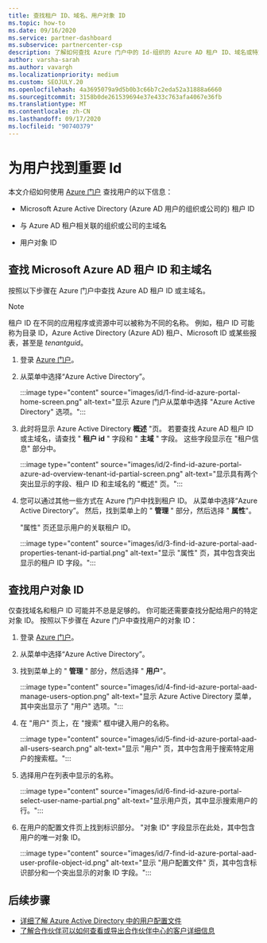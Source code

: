 ```yaml
---
title: 查找租户 ID、域名、用户对象 ID
ms.topic: how-to
ms.date: 09/16/2020
ms.service: partner-dashboard
ms.subservice: partnercenter-csp
description: 了解如何查找 Azure 门户中的 Id-组织的 Azure AD 租户 ID、域名或特定用户对象 ID。 某些任务需要此信息。
author: varsha-sarah
ms.author: vavargh
ms.localizationpriority: medium
ms.custom: SEOJULY.20
ms.openlocfilehash: 4a3695079a9d5b0b3c66b7c2eda52a31888a6660
ms.sourcegitcommit: 3158b0de261539694e37e433c763afa4067e36fb
ms.translationtype: MT
ms.contentlocale: zh-CN
ms.lasthandoff: 09/17/2020
ms.locfileid: "90740379"
---
```

# <a name="locate-important-ids-for-a-user"></a>为用户找到重要 Id

本文介绍如何使用 [Azure 门户](https://portal.azure.com/) 查找用户的以下信息：

- Microsoft Azure Active Directory (Azure AD 用户的组织或公司的) 租户 ID

- 与 Azure AD 租户相关联的组织或公司的主域名

- 用户对象 ID

## <a name="find-the-microsoft-azure-ad-tenant-id-and-primary-domain-name"></a>查找 Microsoft Azure AD 租户 ID 和主域名

按照以下步骤在 Azure 门户中查找 Azure AD 租户 ID 或主域名。

> [!NOTE]
> 租户 ID 在不同的应用程序或资源中可以被称为不同的名称。 例如，租户 ID 可能称为目录 ID，Azure Active Directory (Azure AD) 租户、Microsoft ID 或某些报表，甚至是 *tenantguid*。

1. 登录 [Azure 门户](https://portal.azure.com/)。

2. 从菜单中选择“Azure Active Directory”。

   :::image type="content" source="images/id/1-find-id-azure-portal-home-screen.png" alt-text="显示 Azure 门户从菜单中选择 "Azure Active Directory" 选项。":::

3. 此时将显示 Azure Active Directory **概述** "页。 若要查找 Azure AD 租户 ID 或主域名，请查找 " **租户 id** " 字段和 " **主域** " 字段。 这些字段显示在 "租户信息" 部分中。

   :::image type="content" source="images/id/2-find-id-azure-portal-azure-ad-overview-tenant-id-partial-screen.png" alt-text="显示具有两个突出显示的字段、租户 ID 和主域名的 "概述" 页。":::

4. 您可以通过其他一些方式在 Azure 门户中找到租户 ID。 从菜单中选择“Azure Active Directory”。 然后，找到菜单上的 " **管理** " 部分，然后选择 " **属性**"。

   "属性" 页还显示用户的关联租户 ID。

   :::image type="content" source="images/id/3-find-id-azure-portal-aad-properties-tenant-id-partial.png" alt-text="显示 "属性" 页，其中包含突出显示的租户 ID 字段。":::

## <a name="find-the-user-object-id"></a>查找用户对象 ID

仅查找域名和租户 ID 可能并不总是足够的。 你可能还需要查找分配给用户的特定对象 ID。 按照以下步骤在 Azure 门户中查找用户的对象 ID：

1. 登录 [Azure 门户](https://portal.azure.com/)。

2. 从菜单中选择“Azure Active Directory”。

3. 找到菜单上的 " **管理** " 部分，然后选择 " **用户**"。

      :::image type="content" source="images/id/4-find-id-azure-portal-aad-manage-users-option.png" alt-text="显示 Azure Active Directory 菜单，其中突出显示了 "用户" 选项。":::

4. 在 "用户" 页上，在 "搜索" 框中键入用户的名称。

      :::image type="content" source="images/id/5-find-id-azure-portal-aad-all-users-search.png" alt-text="显示 "用户" 页，其中包含用于搜索特定用户的搜索框。":::

5. 选择用户在列表中显示的名称。  

      :::image type="content" source="images/id/6-find-id-azure-portal-select-user-name-partial.png" alt-text="显示用户页，其中显示搜索用户的行。":::

6. 在用户的配置文件页上找到标识部分。 "对象 ID" 字段显示在此处，其中包含用户的唯一对象 ID。

      :::image type="content" source="images/id/7-find-id-azure-portal-aad-user-profile-object-id.png" alt-text="显示 "用户配置文件" 页，其中包含标识部分和一个突出显示的对象 ID 字段。":::

## <a name="next-steps"></a>后续步骤

- [详细了解 Azure Active Directory 中的用户配置文件](/azure/active-directory/fundamentals/active-directory-users-profile-azure-portal)
- [了解合作伙伴可以如何查看或导出合作伙伴中心的客户详细信息](see-your-customer-list.md)